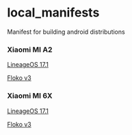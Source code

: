 # local_manifests
Manifest for building android distributions

### Xiaomi MI A2
[LineageOS 17.1](https://github.com/shoukolate/local_manifest/blob/lineageos-17.1/jasmine_sprout.xml)

[Floko v3](https://github.com/shoukolate/local_manifest/blob/floko-v3/jasmine_sprout.xml)

### Xiaomi MI 6X
[LineageOS 17.1](https://github.com/shoukolate/local_manifest/blob/lineageos-17.1/wayne.xml)

[Floko v3](https://github.com/shoukolate/local_manifest/blob/floko-v3/wayne.xml)
